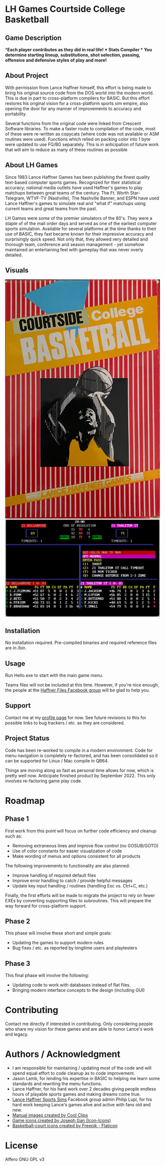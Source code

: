 # LH Games Courtside College Basketball

## Game Description
***Each player contributes as they did in real life! * Stats Compiler * You determine starting lineup, substitutions, shot selection, passing, offensive and defensive styles of play and more!**

## About Project
With permission from Lance Haffner himself, this effort is being made to bring his original source code from the DOS world into the modern world. This is due in part to cross-platform compilers for BASIC. But this effort restores his original vision for a cross-platform sports sim empire, also opening the door for any manner of improvements to accuracy and portability.

Several functions from the original code were linked from Crescent Software libraries. To make a faster route to compilation of the code, most of these were re-written as copycats (where code was not available or ASM routines were used). Functions which relied on packing color into 1 byte were updated to use FG/BG separately. This is in anticipation of future work that will aim to reduce as many of these routines as possible

## About LH Games
Since 1983 Lance Haffner Games has been publishing the finest quality text-based computer sports games. Recognized for their statistical accuracy; national media outlets have used Haffner's games to play matchups between great teams of the century. The Ft. Worth Star-Telegram, WTVF-TV (Nashville), The Nashville Banner, and ESPN have used Lance Haffner's games to simulate real and "what if" matchups using current teams and great teams from the past.

LH Games were some of the premier simulators of the 80's. They were a staple of of the mail order days and  served as one of the earliest computer sports simulation. Available for several platforms at the time thanks to their use of BASIC, they fast became known for their impressive accuracy and surprisingly quick speed. Not only that, they allowed very detailed and thorough team, conference and season management - yet somehow maintained an entertaining feel with gameplay that was never overly detailed. 

## Visuals
![college basketball box art](cbb-box.jpg)
![college basketball in action](cbb-action.jpg)
	
## Installation
No installation required. Pre-compiled binaries and required reference files are in /bin.

## Usage
Run Hello.exe to start with the main game menu.

Teams files will not be included at this time. However, if you're nice enough, the people at the [Haffner Files Facebook group](https://www.facebook.com/groups/183455342454939) will be glad to help you.

## Support
Contact me at my [profile page](https://github.com/jleonard2099/jleonard2099/tree/main) for now.
See future revisions to this for possible links to bug trackers / etc. as they are considered.

## Project Status
Code has been re-worked to compile in a modern environment. Code for menu navigation is completely re-factored, and has been consolidated so it can be supported for Linux / Mac compile in QB64.

Things are moving along as fast as personal time allows for now, which is pretty well now. Anticipate finished product by September 2022. This only involves re-factoring game play code.

# Roadmap
## Phase 1

First work from this point will focus on further code efficiency and cleanup such as:
- Removing extraneous lines and improve flow control (no GOSUB/GOTO)
- Use of color constants for easier visualization of code
- Make wording of menus and options consistent for all products

The following improvements to functionality are also planned:
- Improve handling of required default files
- Improve error handling to catch / provide helpful messages
- Update key input handling / routines (handling Esc vs. Ctrl+C, etc.)

Finally, the first efforts will be made to migrate the project to rely on fewer EXEs by converting supporting files to subroutines.
This will prepare the way forward for cross-platform support.

## Phase 2
This phase will involve these short and simple goals:
- Updating the games to support modern rules
- Bug fixes / etc. as reported by longtime users and playtesters

## Phase 3
This final phase will involve the following:
- Updating code to work with databases instead of flat files.
- Bringing modern interface concepts to the design (including GUI)

# Contributing
Contact me directly if interested in contributing. Only considering people who share my vision for these games and are able to honor Lance's work and legacy.

# Authors / Acknowledgment
- I am responsible for maintaining / updating most of the code and will spend equal effort to code cleanup as to code improvement.
- Jason Lamb, for lending his expertise in BASIC to helping me learn some standards and rewriting the menu functions.
- Lance Haffner, for his hard work over 2 decades giving people endless hours of playable sports games and making dreams come true.
- [Lance Haffner Sports Sims](https://www.facebook.com/groups/115923978469802) Facebook group admin Philip Lupi, for his hard work keeping Lance's games alive and active with fans old and new.
- [Manual images created by Cool Clips](http://search.coolclips.com/)
- [Game icons created by Joseph Gan (Icon-Icons)](https://icon-icons.com/users/XHgnBHIfJk0ZlajSy0A0x/icon-sets/)
- [Basketball-court icons created by Freepik - Flaticon](https://www.flaticon.com/free-icons/basketball-court)

# License
Affero GNU GPL v3
